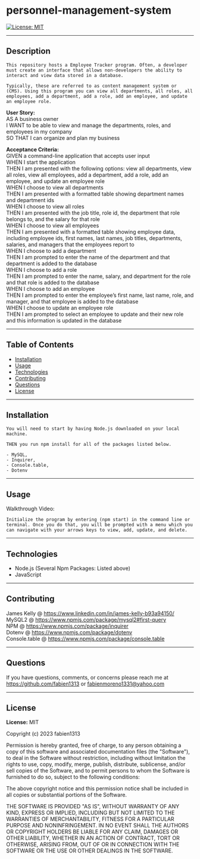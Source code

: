 # personnel-management-system
  [![License: MIT](https://img.shields.io/badge/License-MIT-yellow.svg)](https://opensource.org/licenses/MIT)
  <hr>

  ## Description
    This repository hosts a Employee Tracker program. Often, a developer must create an interface that allows non-developers the ability to interact and view data stored in a database.

    Typically, these are referred to as content management system or (CMS). Using this program you can view all departments, all roles, all employees, add a department, add a role, add an employee, and update an employee role.

**User Story:**<br>
AS A business owner <br>
I WANT to be able to view and manage the departments, roles, and employees in my company <br>
SO THAT I can organize and plan my business

**Acceptance Criteria:** <br>
GIVEN a command-line application that accepts user input<br>
WHEN I start the application<br>
THEN I am presented with the following options: view all departments, view all roles, view all employees, add a department, add a role, add an employee, and update an employee role<br>
WHEN I choose to view all departments<br>
THEN I am presented with a formatted table showing department names and department ids<br>
WHEN I choose to view all roles<br>
THEN I am presented with the job title, role id, the department that role belongs to, and the salary for that role<br>
WHEN I choose to view all employees<br>
THEN I am presented with a formatted table showing employee data, including employee ids, first names, last names, job titles, departments, salaries, and managers that the employees report to<br>
WHEN I choose to add a department<br>
THEN I am prompted to enter the name of the department and that department is added to the database<br>
WHEN I choose to add a role<br>
THEN I am prompted to enter the name, salary, and department for the role and that role is added to the database<br>
WHEN I choose to add an employee<br>
THEN I am prompted to enter the employee’s first name, last name, role, and manager, and that employee is added to the database<br>
WHEN I choose to update an employee role<br>
THEN I am prompted to select an employee to update and their new role and this information is updated in the database


  <hr>

  ## Table of Contents
  - [Installation](#installation)
  - [Usage](#usage)
  - [Technologies](#technologies)
  - [Contributing](#contributing)
  - [Questions](#questions)
  - [License](#license)
  <hr>

  ## Installation
    You will need to start by having Node.js downloaded on your local machine.

    THEN you run npm install for all of the packages listed below.

    - MySQL,
    - Inquirer,
    - Console.table,
    - Dotenv
  <hr>

  ## Usage
  Walkthrough Video:

    Initialize the program by entering (npm start) in the command line or terminal. Once you do that, you will be prompted with a menu which you can navigate with your arrows keys to view, add, update, and delete.
  <hr>

  ## Technologies
 - Node.js (Several Npm Packages: Listed above)
 - JavaScript
 

 <hr>

 ## Contributing
James Kelly @ https://www.linkedin.com/in/james-kelly-b93a94150/ <br>
MySQL2 @ https://www.npmjs.com/package/mysql2#first-query <br>
NPM @ https://www.npmjs.com/package/inquirer <br>
Dotenv @ https://www.npmjs.com/package/dotenv <br>
Console.table @ https://www.npmjs.com/package/console.table


 <hr>

 ## Questions
 If you have questions, comments, or concerns please reach me at https://github.com/fabien1313
 or
 fabienmoreno1331@yahoo.com
<hr>

 ## License
 **License:** MIT

Copyright (c) 2023 fabien1313

Permission is hereby granted, free of charge, to any person obtaining a copy
of this software and associated documentation files (the "Software"), to deal
in the Software without restriction, including without limitation the rights
to use, copy, modify, merge, publish, distribute, sublicense, and/or sell
copies of the Software, and to permit persons to whom the Software is
furnished to do so, subject to the following conditions:

The above copyright notice and this permission notice shall be included in all
copies or substantial portions of the Software.

THE SOFTWARE IS PROVIDED "AS IS", WITHOUT WARRANTY OF ANY KIND, EXPRESS OR
IMPLIED, INCLUDING BUT NOT LIMITED TO THE WARRANTIES OF MERCHANTABILITY,
FITNESS FOR A PARTICULAR PURPOSE AND NONINFRINGEMENT. IN NO EVENT SHALL THE
AUTHORS OR COPYRIGHT HOLDERS BE LIABLE FOR ANY CLAIM, DAMAGES OR OTHER
LIABILITY, WHETHER IN AN ACTION OF CONTRACT, TORT OR OTHERWISE, ARISING FROM,
OUT OF OR IN CONNECTION WITH THE SOFTWARE OR THE USE OR OTHER DEALINGS IN THE
SOFTWARE.